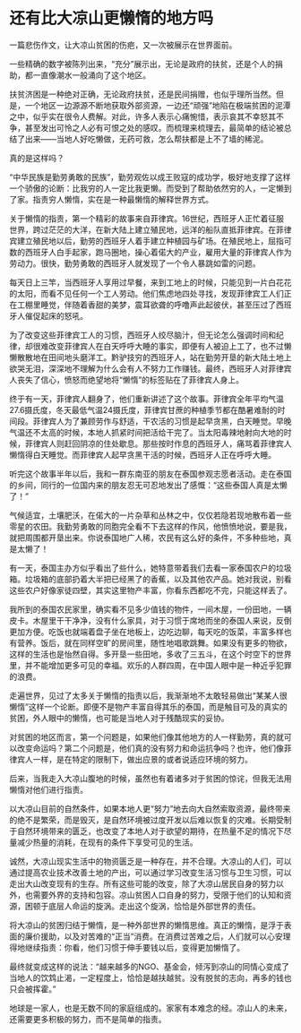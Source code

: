 # 还有比大凉山更懒惰的地方吗

一篇悲伤作文，让大凉山贫困的伤疤，又一次被展示在世界面前。 

一些精确的数字被陈列出来，“充分”展示出，无论是政府的扶贫，还是个人的捐助，都一直像潮水一般涌向了这个地区。 

扶贫济困是一种绝对正确，无论政府扶贫，还是民间捐赠，也似乎理所当然。但是，一个地区一边源源不断地获取外部资源，一边还“顽强”地陷在极端贫困的泥潭之中，似乎实在很令人费解。对此，许多人表示心痛惋惜，表示哀其不幸怒其不争，甚至发出可怜之人必有可恨之处的感叹。而梳理来梳理去，最简单的结论被总结了出来——当地人好吃懒做，无药可救，怎么帮扶都是上不了墙的稀泥。 

真的是这样吗？ 

“中华民族是勤劳勇敢的民族”，勤劳观佐以成王败寇的成功学，极好地支撑了这样一个骄傲的论断：比我穷的人一定比我更懒。而受到了帮助依然穷的人，一定懒到了家。指责穷人懒惰，实在是一种最懒惰的解释世界方式。 

关于懒惰的指责，第一个精彩的故事来自菲律宾。16世纪，西班牙人正忙着征服世界，跨过茫茫的大洋，在新大陆上建立殖民地，远洋的船队直抵菲律宾。在菲律宾建立殖民地以后，勤劳的西班牙人着手建立种植园与矿场。在殖民地上，屈指可数的西班牙人白手起家，跑马圈地，操心着偌大的产业，雇用大量的菲律宾人作为劳动力。很快，勤劳勇敢的西班牙人就发现了一个令人暴跳如雷的问题。 

每天日上三竿，当西班牙人享用过早餐，来到工地上的时候，只能见到一片白花花的太阳，而看不见任何一个工人劳动。他们焦虑地四处寻找，发现菲律宾工人们正在工棚里睡觉，伴随着香甜的美梦，震耳欲聋的呼噜声此起彼伏，甚至压过了西班牙人催促起床的怒吼。 

为了改变这些菲律宾工人的习惯，西班牙人绞尽脑汁，但无论怎么强调时间和纪律，却很难改变菲律宾人在白天呼呼大睡的事实，即便有人被迫上工了，也不过懒懒散散地在田间地头磨洋工。黔驴技穷的西班牙人，站在勤劳开垦的新大陆土地上欲哭无泪，深深地不理解为什么会有人不努力工作赚钱。最终，西班牙人对菲律宾人丧失了信心，愤怒而绝望地将“懒惰”的标签贴在了菲律宾人身上。 

终于有一天，菲律宾人翻身了，他们重新讲述了这个故事。菲律宾全年平均气温27.6摄氏度，冬天最低气温24摄氏度，菲律宾甘蔗的种植季节都在酷暑难耐的时间段。菲律宾人为了兼顾劳作与舒适，干农活的习惯是起早贪黑，白天睡觉。早晚气温还不太高的时候，本地人抓紧时间把活给干完了。当太阳毒辣地射向大地的时候，菲律宾人则赶回阴凉的住处歇息。那些按时作息的西班牙人，痛骂着菲律宾人懒惰得白天睡觉。而菲律宾人起早贪黑干活的时候，西班牙人正在呼呼大睡。 

听完这个故事半年以后，我和一群东南亚的朋友在泰国参观志愿者活动。走在泰国的乡间，同行的一位国内来的朋友忍无可忍地发出了感慨：“这些泰国人真是太懒了！” 

气候适宜，土壤肥沃，在偌大的一片杂草和丛林之中，仅仅若隐若现地散布着一些零星的农田。我勤劳勇敢的同胞完全看不下去这样的作风，他愤愤地说，要是我，就把周围都开垦出来。你说泰国地广人稀，农民有这么好的条件，不多种些地，真是太懒了！ 

有一天，泰国主办方似乎看出了些什么，她特意带着我们去看一家泰国农户的垃圾箱。垃圾箱的底部扔着大半把已经黑了的香蕉，以及其他农产品。她对我说，别看这些农户好像家徒四壁，其实这里物产丰富，你看东西都吃不完，只能这样丢了。 

我所到的泰国农民家里，确实看不见多少值钱的物件，一间木屋，一份田地，一辆皮卡。木屋里干干净净，没有什么家具，对于习惯于席地而坐的泰国人来说，反倒更加方便。吃饭也就端着盘子坐在地板上，边吃边聊，每天吃的饭菜，丰富多样也有营养。饭后，就在同样空旷的房间里，随性地唱歌跳舞。如果没有更多的物欲，这样的生活也是怡然自得。多开垦一些田地，多收了三五斗，在这个时空下的世界里，并不能增加更多可见的幸福。欢乐的人群四周，在中国人眼中是一种近乎犯罪的浪费。 

走遍世界，见过了太多关于懒惰的指责以后，我渐渐地不太敢轻易做出“某某人很懒惰”这样一个论断。即便不是物产丰富自得其乐的泰国，而是触目可及的真实的贫困，外人眼中的懒惰，也可能是当地人对于残酷现实的妥协。 

对贫困的地区而言，第一个问题是，如果他们像其他地方的人一样勤劳，真的就可以改变命运吗？第二个问题是，他们真的没有努力和命运抗争吗？也许，他们像菲律宾人一样，是在特定的限制下，做出应景的或者说适应环境的努力。 

后来，当我走入大凉山腹地的时候，虽然也有着诸多对于贫困的惊诧，但我无法用懒惰对他们进行指责。 

以大凉山目前的自然条件，如果本地人更“努力”地去向大自然索取资源，最终带来的绝不是繁荣，而是毁灭，是自然环境被过度开发以后难以恢复的灾难。长期受制于自然环境带来的匮乏，也改变了本地人对于欲望的期待，在热量不足的情况下尽量减少热量的消耗，在现有的条件下享受可见的生活。 

诚然，大凉山现实生活中的物资匮乏是一种存在，并不合理。大凉山的人们，可以通过提高农业技术改善土地的产出，可以通过学习改变生活习惯与卫生习惯，可以走出大山改变现有的生存。所有这些可能的改变，除了大凉山居民自身的努力以外，也需要外界的支持和包容。凉山贫困人口自身的努力，受限于他们的认知和资源，困顿于底层人命运的旋涡。走出这个旋涡，恰恰是外部世界的责任。 

将大凉山的贫困归结于懒惰，是一种外部世界的懒惰思维。真正的懒惰，是浮于表面的廉价援助，以及对苦难的“正当”消费。在消费过苦难之后，人们就可以心安理得地继续指责：你看，他们习惯于伸手要钱以后，变得更加懒惰了。 

最终就变成这样的说法：“越来越多的NGO、基金会，倾泻到凉山的同情心变成了当地人的饮鸩止渴，一定程度上，恰恰是越扶越贫。没有脱贫的志向，再多的钱也只会被挥霍。” 

地球是一家人，也是无数不同的家庭组成的。家家有本难念的经。凉山人的未来，还需要更多积极的努力，而不是简单的指责。